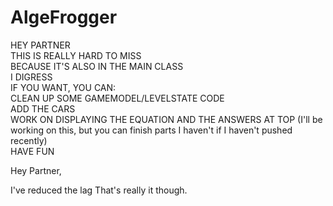 # AlgeFrogger
HEY PARTNER<br>
THIS IS REALLY HARD TO MISS<br>
BECAUSE IT'S ALSO IN THE MAIN CLASS<br>
I DIGRESS<br>
IF YOU WANT, YOU CAN:<br>
CLEAN UP SOME GAMEMODEL/LEVELSTATE CODE<br>
ADD THE CARS<br>
WORK ON DISPLAYING THE EQUATION AND THE ANSWERS AT TOP (I'll be working on this, but you can finish parts I haven't if I haven't pushed recently)<br>
HAVE FUN



Hey Partner,

I've reduced the lag
That's really it though.

